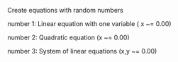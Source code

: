 Create equations with random numbers

number 1: Linear equation with one variable ( x ~= 0.00)

number 2: Quadratic equation (x ~= 0.00)

number 3: System of linear equations (x,y ~= 0.00)

